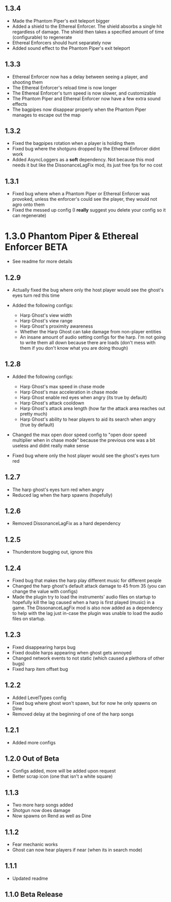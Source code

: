 ## 1.3.4
* Made the Phantom Piper's exit teleport bigger
* Added a shield to the Ethereal Enforcer. The shield absorbs a single hit regardless of damage. The shield then takes a specified amount of time (configurable) to regenerate
* Ethereal Enforcers should hunt separately now
* Added sound effect to the Phantom Piper's exit teleport

## 1.3.3
* Ethereal Enforcer now has a delay between seeing a player, and shooting them
* The Ethereal Enforcer's reload time is now longer
* The Ethereal Enforcer's turn speed is now slower, and customizable
* The Phantom Piper and Ethereal Enforcer now have a few extra sound effects
* The bagpipes now disappear properly when the Phantom Piper manages to escape out the map

## 1.3.2
* Fixed the bagpipes rotation when a player is holding them
* Fixed bug where the shotguns dropped by the Ethereal Enforcer didnt work
* Added AsyncLoggers as a **soft** dependency. Not because this mod needs it but like the DissonanceLagFix mod, its just free fps for no cost

## 1.3.1
* Fixed bug where when a Phantom Piper or Ethereal Enforcer was provoked, unless the enforcer's could see the player, they would not agro onto them
* Fixed the messed up config (I **really** suggest you delete your config so it can regenerate)

# 1.3.0 Phantom Piper & Ethereal Enforcer BETA
* See readme for more details

## 1.2.9
* Actually fixed the bug where only the host player would see the ghost's eyes turn red this time

* Added the following configs:
  * Harp Ghost's view width
  * Harp Ghost's view range
  * Harp Ghost's proximity awareness
  * Whether the Harp Ghost can take damage from non-player entities
  * An insane amount of audio setting configs for the harp. I'm not going to write them all down because there are loads (don't mess with them if you don't know what you are doing though)

## 1.2.8
* Added the following configs:
    * Harp Ghost's max speed in chase mode
    * Harp Ghost's max acceleration in chase mode
    * Harp Ghost enable red eyes when angry (its true by default)
    * Harp Ghost's attack cooldown
    * Harp Ghost's attack area length (how far the attack area reaches out pretty much)
    * Harp Ghost's ability to hear players to aid its search when angry (true by default)
  
* Changed the max open door speed config to "open door speed multiplier when in chase mode" because the previous one was a bit useless and didnt really make sense
* Fixed bug where only the host player would see the ghost's eyes turn red

## 1.2.7
* The harp ghost's eyes turn red when angry
* Reduced lag when the harp spawns (hopefully)

## 1.2.6
* Removed DissonanceLagFix as a hard dependency

## 1.2.5
* Thunderstore bugging out, ignore this

## 1.2.4
* Fixed bug that makes the harp play different music for different people
* Changed the harp ghost's default attack damage to 45 from 35 (you can change the value with configs)
* Made the plugin try to load the instruments' audio files on startup to hopefully kill the lag caused when a harp is first played (music) in a game. The DissonanceLagFix mod is also now added as a dependency to help with the lag just in-case the plugin was unable to load the audio files on startup.   

## 1.2.3
* Fixed disappearing harps bug
* Fixed double harps appearing when ghost gets annoyed
* Changed network events to not static (which caused a plethora of other bugs)
* Fixed harp item offset bug

## 1.2.2
* Added LevelTypes config
* Fixed bug where ghost won't spawn, but for now he only spawns on Dine
* Removed delay at the beginning of one of the harp songs 

## 1.2.1
* Added more configs

## 1.2.0 Out of Beta
* Configs added, more will be added upon request 
* Better scrap icon (one that isn't a white square)

## 1.1.3
* Two more harp songs added
* Shotgun now does damage 
* Now spawns on Rend as well as Dine

## 1.1.2
* Fear mechanic works
* Ghost can now hear players if near (when its in search mode)

## 1.1.1
* Updated readme

## 1.1.0 Beta Release
